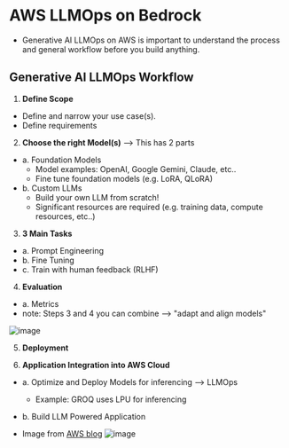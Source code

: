 # AWS LLMOps on Bedrock
* Generative AI LLMOps on AWS is important to understand the process and general workflow before you build anything.

## Generative AI LLMOps Workflow
1. **Define Scope**
  * Define and narrow your use case(s).
  * Define requirements 

2. **Choose the right Model(s)** —> This has 2 parts
  * a. Foundation Models
      * Model examples: OpenAI, Google Gemini, Claude, etc..
      * Fine tune foundation models (e.g. LoRA, QLoRA)
  * b. Custom LLMs
      * Build your own LLM from scratch!
      * Significant resources are required (e.g. training data, compute resources, etc..)
3. **3 Main Tasks**
  * a. Prompt Engineering
  * b. Fine Tuning
  * c. Train with human feedback (RLHF)

4. **Evaluation**
  * a. Metrics
  * note: Steps 3 and 4 you can combine —> "adapt and align models"

![image](https://github.com/user-attachments/assets/7cdc8ed5-1790-4fbd-846d-0c9b142a72ab)


5. **Deployment**

6. **Application Integration into AWS Cloud**
  * a. Optimize and Deploy Models for inferencing —> LLMOps
      * Example: GROQ uses LPU for inferencing 
  * b. Build LLM Powered Application


* Image from [AWS blog](https://aws.amazon.com/blogs/machine-learning/fmops-llmops-operationalize-generative-ai-and-differences-with-mlops/)
![image](https://github.com/user-attachments/assets/fbdd2af0-9504-453c-8911-40f8dbce81d1)
